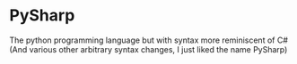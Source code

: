 # PySharp
The python programming language but with syntax more reminiscent of C# (And various other arbitrary syntax changes, I just liked the name PySharp)
